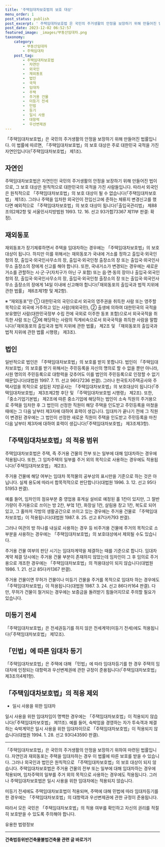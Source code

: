 ```yaml
---
title: '주택임대차보호법의 보호 대상'
menu_order: 1
post_status: publish
post_excerpt: ' 주택임대차보호법 은 국민의 주거생활의 안정을 보장하기 위해 만들어진 법률입니다. 이 법률에 따르면,  주택임대차보호법 의 보호 대상은 주로 대한민국 국적을 가진 자연인입니다  주택임대차보호법  제1조 .'
post_date: 2023-12-02 06:52:57
featured_image: _images/부동산임대차.png
taxonomy:
    category:
        - 부동산임대차
        - 주택임대차
    post_tag:
        - 주택임대차보호법
        -  자연인
        -  외국인
        -  재외동포
        -  법인
        -  국적
        -  임대차
        -  주택
        -  주거용 건물
        -  미등기 전세
        -  민법
        -  등기
        -  일시 사용
        -  대항력
        -  우선변제권
---
```



「주택임대차보호법」은 국민의 주거생활의 안정을 보장하기 위해 만들어진 법률입니다. 이 법률에 따르면, 「주택임대차보호법」의 보호 대상은 주로 대한민국 국적을 가진 자연인입니다(「주택임대차보호법」 제1조).

## 자연인

주택임대차보호법은 자연인인 국민의 주거생활의 안정을 보장하기 위해 만들어진 법이므로, 그 보호 대상은 원칙적으로 대한민국의 국적을 가진 사람들입니다. 따라서 외국인은 원칙적으로 「주택임대차보호법」의 보호 대상이 될 수 없습니다(「주택임대차보호법」 제1조). 그러나 주택을 임차한 외국인이 전입신고에 준하는 체류지 변경신고를 했다면 예외적으로 「주택임대차보호법」의 보호 대상이 됩니다(「출입국관리법」 제88조의2제2항 및 서울민사지방법원 1993. 12. 16. 선고 93가합73367 제11부 판결: 확정).

## 재외동포

재외동포가 장기체류하면서 주택을 임대차하는 경우에는 「주택임대차보호법」의 보호 대상이 됩니다. 하지만 이를 위해서는 재외동포가 국내에 거소를 정하고 출입국·외국인청의 장, 출입국·외국인사무소의 장, 출입국·외국인청 출장소의 장 또는 출입국·외국인사무소 출장소의 장에게 신고를 해야 합니다. 또한, 국내거소가 변경되는 경우에는 새로운 거소를 관할하는 시·군·구(자치구가 아닌 구 포함) 또는 읍·면·동의 장이나 출입국·외국인청의 장, 출입국·외국인사무소의 장, 출입국·외국인청 출장소의 장 또는 출입국·외국인사무소 출장소의 장에게 14일 이내에 신고해야 합니다(「재외동포의 출입국과 법적 지위에 관한 법률」 제6조제1항 및 제2항).



※ “재외동포”란 ① 대한민국의 국민으로서 외국의 영주권을 취득한 사람 또는 영주할 목적으로 외국에 거주하고 있는 사람(재외국민), ② 출생에 의하여 대한민국의 국적을 보유했던 사람(대한민국정부 수립 전에 국외로 이주한 동포 포함)으로서 외국국적을 취득한 사람 또는 ②에 해당하는 사람의 직계비속으로서 외국국적을 취득한 사람을 말합니다(「재외동포의 출입국과 법적 지위에 관한 법률」 제2조 및 「재외동포의 출입국과 법적 지위에 관한 법률 시행령」 제3조).

## 법인

일반적으로 법인은 「주택임대차보호법」의 보호를 받지 못합니다. 법인이 「주택임대차보호법」의 보호를 받기 위해서는 주민등록을 자신의 명의로 할 수 없을 뿐만 아니라, 사원 명의의 주민등록으로 대항력을 갖추어도 이를 법인의 주민등록으로 인정할 수 없기 때문입니다(대법원 1997. 7. 11. 선고 96다7236 판결). 그러나 한국토지주택공사와 주택사업을 목적으로 설립된 지방공사는 「주택임대차보호법」의 보호대상이 됩니다(「주택임대차보호법」 제3조제2항 후단 및 「주택임대차보호법 시행령」 제2조). 또한, 「중소기업기본법」 제2조에 따른 중소기업에 해당하는 법인이 소속 직원의 주거용으로 주택을 임차한 후 그 법인이 선정한 직원이 해당 주택을 인도받고 주민등록을 마쳤을 때에는 그 다음 날부터 제3자에 대하여 효력이 생깁니다. 임대차가 끝나기 전에 그 직원이 변경된 경우에는 그 법인이 선정한 새로운 직원이 주택을 인도받고 주민등록을 마친 다음 날부터 제3자에 대하여 효력이 생깁니다(「주택임대차보호법」 제3조제3항).

## 「주택임대차보호법」의 적용 범위

주택임대차보호법은 주택, 즉 주거용 건물의 전부 또는 일부에 대해 임대차하는 경우에 적용됩니다. 또한, 그 임차주택의 일부를 주거 외의 목적으로 사용하는 경우에도 적용됩니다(「주택임대차보호법」 제2조).

주거용 건물에 해당 여부는 임대차 목적물의 공부상의 표시만을 기준으로 하는 것은 아닙니다. 실제 용도에 따라서 합목적적으로 판단합니다(대법원 1996. 3. 12. 선고 95다51953 판결).

예를 들어, 임차인의 점유부분 중 영업용 휴게실 설비로 예정된 홀 1칸이 있지만, 그 절반가량이 주거용으로 쓰이는 방 2칸, 부엌 1칸, 화장실 1칸, 살림용 창고 1칸, 복도로 되어 있고, 그 홀마저 각방의 생활공간으로 쓰이고 있는 경우에는 주거용 건물로 「주택임대차보호법」이 적용됩니다(대법원 1987. 8. 25. 선고 87다카793 판결).

그러나 여관의 방 하나를 내실로 사용하는 경우 등 비주거용 건물에 주거의 목적으로 소부분을 사용하는 경우에는 「주택임대차보호법」의 보호대상에서 제외될 수도 있습니다.

주거용 건물 여부의 판단 시기는 임대차계약을 체결하는 때를 기준으로 합니다. 임대차계약 체결 당시에는 주거용 건물 부분이 존재하지 않았는데 임차인이 그 후 임의로 주거용으로 개조한 경우에는 「주택임대차보호법」의 적용대상이 되지 않습니다(대법원 1986. 1. 21. 선고 85다카1367 판결).

주거용 건물이면 무허가 건물이나 미등기 건물을 주거를 목적으로 임대차 하는 경우에도 「주택임대차보호법」이 적용됩니다(대법원 1987. 3. 24. 선고 86다카164 판결). 다만, 무허가 건물이 철거되는 경우에는 보증금을 돌려받기 힘들어지므로 주의할 필요가 있습니다.

## 미등기 전세

「주택임대차보호법」은 전세권등기를 하지 않은 전세계약(미등기 전세)에도 적용됩니다(「주택임대차보호법」 제12조).

## 「민법」에 따른 임대차 등기

「주택임대차보호법」은 주택에 대해 「민법」에 따라 임대차등기를 한 경우 주택의 임대차에 인정되는 대항력과 우선변제권에 관한 규정이 준용됩니다(「주택임대차보호법」 제3조의4제1항).

## 「주택임대차보호법」의 적용 제외

- 일시 사용을 위한 임대차

일시 사용을 위한 임대차임이 명백한 경우에는 「주택임대차보호법」이 적용되지 않습니다(「주택임대차보호법」 제11조).
예를 들어, 숙박업을 경영하는 자가 투숙객과 체결하는 숙박계약은 일시 사용을 위한 임대차이므로 「주택임대차보호법」이 적용되지 않습니다(대법원 1994. 1. 28. 선고 93다43590 판결).

---

「주택임대차보호법」은 국민의 주거생활의 안정을 보장하기 위하여 마련된 법률입니다. 자연인과 재외동포는 주택을 임대차하는 경우 이 법률에 따른 보호를 받을 수 있습니다. 그러나 외국인과 법인은 원칙적으로 「주택임대차보호법」의 보호 대상이 되지 않습니다. 주택임대차보호법은 주거용 건물의 전부 또는 일부에 대해 임대차하는 경우에 적용되며, 임차주택의 일부를 주거 외의 목적으로 사용하는 경우에도 적용됩니다. 그러나 주택임대차보호법은 일시 사용을 위한 임대차에는 적용되지 않습니다.

미등기 전세에도 주택임대차보호법이 적용되며, 주택에 대해 민법에 따라 임대차등기를 한 경우에는 「주택임대차보호법」의 대항력과 우선변제권에 관한 규정이 준용됩니다.

따라서 모든 국민은 「주택임대차보호법」의 적용 여부를 확인하고 자신의 권리를 적절히 보호받을 수 있도록 주의해야 합니다.

유용한 법령정보
<!-- wp:separator -->
<hr class="wp-block-separator has-alpha-channel-opacity"/>
<!-- /wp:separator -->

<!-- wp:group {"backgroundColor":"base","layout":{"type":"constrained"}} -->
<div class="wp-block-group has-base-background-color has-background"><!-- wp:paragraph {"align":"center","fontSize":"medium"} -->
<p class="has-text-align-center has-large-font-size"><strong>건축법등위반건축물불법건축물 관련 글 바로가기</strong></p>
<!-- /wp:paragraph -->


<!-- wp:latest-posts
{"categories":[{"id":22567,"count":19,"description":"","link":"https://uknowlaw.com/category/%ea%b1%b4%ec%b6%95%eb%b2%95%eb%93%b1%ec%9c%84%eb%b0%98%ea%b1%b4%ec%b6%95%eb%ac%bc%eb%b6%88%eb%b2%95%ea%b1%b4%ec%b6%95%eb%ac%bc/","name":"건축법등위반건축물불법건축물","slug":"건축법등위반건축물불법건축물","taxonomy":"category","parent":0,"meta":[],"_links":{"self":[{"href":"https://uknowlaw.com/wp-json/wp/v2/categories/22567"}],"collection":[{"href":"https://uknowlaw.com/wp-json/wp/v2/categories"}],"about":[{"href":"https://uknowlaw.com/wp-json/wp/v2/taxonomies/category"}],"wp:post_type":[{"href":"https://uknowlaw.com/wp-json/wp/v2/posts?categories=22567"}],"curies":[{"name":"wp","href":"https://api.w.org/{rel}","templated":true}]}}],"postsToShow":100,"excerptLength":28,"postLayout":"grid","columns":2,"featuredImageAlign":"left","featuredImageSizeSlug":"large","fontSize":"small"} /--></div>
<!-- /wp:group -->